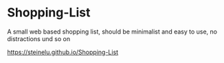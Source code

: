 # Shopping-List
A small web based shopping list, should be minimalist and easy to use, no distractions und so on

<https://steinelu.github.io/Shopping-List>

